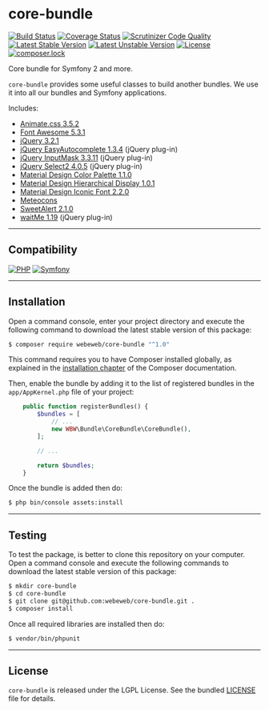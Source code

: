 core-bundle
===========

[![Build Status](https://travis-ci.com/webeweb/core-bundle.svg?branch=master)](https://travis-ci.com/webeweb/core-bundle)
[![Coverage Status](https://coveralls.io/repos/github/webeweb/core-bundle/badge.svg?branch=master)](https://coveralls.io/github/webeweb/core-bundle?branch=master)
[![Scrutinizer Code Quality](https://scrutinizer-ci.com/g/webeweb/core-bundle/badges/quality-score.png?b=master)](https://scrutinizer-ci.com/g/webeweb/core-bundle/?branch=master)
[![Latest Stable Version](https://poser.pugx.org/webeweb/core-bundle/v/stable)](https://packagist.org/packages/webeweb/core-bundle)
[![Latest Unstable Version](https://poser.pugx.org/webeweb/core-bundle/v/unstable)](https://packagist.org/packages/webeweb/core-bundle)
[![License](https://poser.pugx.org/webeweb/core-bundle/license)](https://packagist.org/packages/webeweb/core-bundle)
[![composer.lock](https://poser.pugx.org/webeweb/core-bundle/composerlock)](https://packagist.org/packages/webeweb/core-bundle)

Core bundle for Symfony 2 and more.

`core-bundle` provides some useful classes to build another bundles. We use it
into all our bundles and Symfony applications.

Includes:

- [Animate.css 3.5.2](https://daneden.github.io/animate.css/)
- [Font Awesome 5.3.1](https://fontawesome.com/)
- [jQuery 3.2.1](http://jquery.com/)
- [jQuery EasyAutocomplete 1.3.4](http://www.easyautocomplete.com/) (jQuery plug-in)
- [jQuery InputMask 3.3.11](https://robinherbots.github.io/Inputmask/) (jQuery plug-in)
- [jQuery Select2 4.0.5](https://select2.org/) (jQuery plug-in)
- [Material Design Color Palette 1.1.0](http://zavoloklom.github.io/material-design-color-palette/)
- [Material Design Hierarchical Display 1.0.1](http://zavoloklom.github.io/material-design-hierarchical-display/)
- [Material Design Iconic Font 2.2.0](http://zavoloklom.github.io/material-design-iconic-font/)
- [Meteocons](http://www.alessioatzeni.com/meteocons/)
- [SweetAlert 2.1.0](https://sweetalert.js.org/)
- [waitMe 1.19](http://vadimsva.github.io/waitMe/) (jQuery plug-in)

---

## Compatibility

[![PHP](https://img.shields.io/badge/PHP-%5E5.6%7C%5E7.0-blue.svg)](http://php.net)
[![Symfony](https://img.shields.io/badge/Symfony-%5E2.7%7C%5E3.0%7C%5E4.0-brightgreen.svg)](https://symfony.com)

---

## Installation

Open a command console, enter your project directory and execute the following
command to download the latest stable version of this package:

```bash
$ composer require webeweb/core-bundle "^1.0"
```

This command requires you to have Composer installed globally, as explained in
the [installation chapter](https://getcomposer.org/doc/00-intro.md) of the
Composer documentation.

Then, enable the bundle by adding it to the list of registered bundles
in the `app/AppKernel.php` file of your project:

```php
    public function registerBundles() {
        $bundles = [
            // ...
            new WBW\Bundle\CoreBundle\CoreBundle(),
        ];

        // ...

        return $bundles;
    }
```

Once the bundle is added then do:

```bash
$ php bin/console assets:install
```

---

## Testing

To test the package, is better to clone this repository on your computer.
Open a command console and execute the following commands to download the latest
stable version of this package:

```bash
$ mkdir core-bundle
$ cd core-bundle
$ git clone git@github.com:webeweb/core-bundle.git .
$ composer install
```

Once all required libraries are installed then do:

```bash
$ vendor/bin/phpunit
```

---

## License

`core-bundle` is released under the LGPL License. See the bundled [LICENSE](LICENSE)
file for details.
